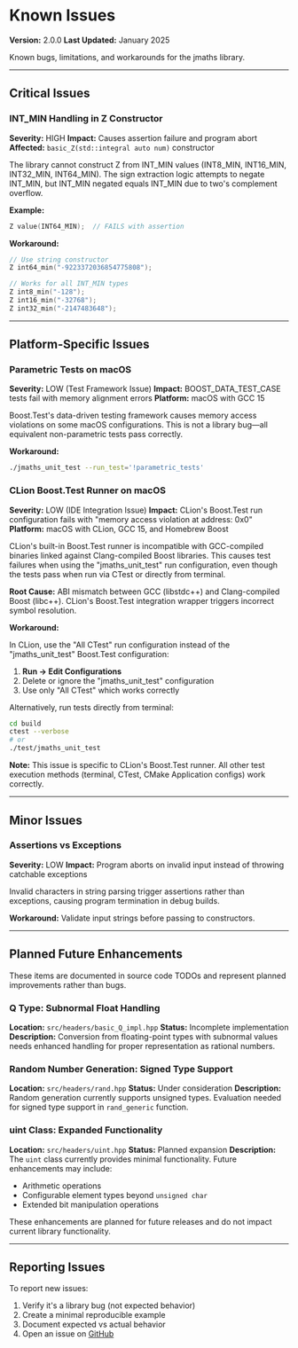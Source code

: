 # Known Issues

**Version:** 2.0.0
**Last Updated:** January 2025

Known bugs, limitations, and workarounds for the jmaths library.

---

## Critical Issues

### INT_MIN Handling in Z Constructor

**Severity:** HIGH
**Impact:** Causes assertion failure and program abort
**Affected:** `basic_Z(std::integral auto num)` constructor

The library cannot construct Z from INT_MIN values (INT8_MIN, INT16_MIN, INT32_MIN, INT64_MIN). The sign extraction logic attempts to negate INT_MIN, but INT_MIN negated equals INT_MIN due to two's complement overflow.

**Example:**

```cpp
Z value(INT64_MIN);  // FAILS with assertion
```

**Workaround:**

```cpp
// Use string constructor
Z int64_min("-9223372036854775808");

// Works for all INT_MIN types
Z int8_min("-128");
Z int16_min("-32768");
Z int32_min("-2147483648");
```

---

## Platform-Specific Issues

### Parametric Tests on macOS

**Severity:** LOW (Test Framework Issue)
**Impact:** BOOST_DATA_TEST_CASE tests fail with memory alignment errors
**Platform:** macOS with GCC 15

Boost.Test's data-driven testing framework causes memory access violations on some macOS configurations. This is not a library bug—all equivalent non-parametric tests pass correctly.

**Workaround:**

```bash
./jmaths_unit_test --run_test='!parametric_tests'
```

### CLion Boost.Test Runner on macOS

**Severity:** LOW (IDE Integration Issue)
**Impact:** CLion's Boost.Test run configuration fails with "memory access violation at address: 0x0"
**Platform:** macOS with CLion, GCC 15, and Homebrew Boost

CLion's built-in Boost.Test runner is incompatible with GCC-compiled binaries linked against Clang-compiled Boost libraries. This causes test failures when using the "jmaths_unit_test" run configuration, even though the tests pass when run via CTest or directly from terminal.

**Root Cause:** ABI mismatch between GCC (libstdc++) and Clang-compiled Boost (libc++). CLion's Boost.Test integration wrapper triggers incorrect symbol resolution.

**Workaround:**

In CLion, use the "All CTest" run configuration instead of the "jmaths_unit_test" Boost.Test configuration:

1. **Run → Edit Configurations**
2. Delete or ignore the "jmaths_unit_test" configuration
3. Use only "All CTest" which works correctly

Alternatively, run tests directly from terminal:
```bash
cd build
ctest --verbose
# or
./test/jmaths_unit_test
```

**Note:** This issue is specific to CLion's Boost.Test runner. All other test execution methods (terminal, CTest, CMake Application configs) work correctly.

---

## Minor Issues

### Assertions vs Exceptions

**Severity:** LOW
**Impact:** Program aborts on invalid input instead of throwing catchable exceptions

Invalid characters in string parsing trigger assertions rather than exceptions, causing program termination in debug builds.

**Workaround:** Validate input strings before passing to constructors.

---

## Planned Future Enhancements

These items are documented in source code TODOs and represent planned improvements rather than bugs.

### Q Type: Subnormal Float Handling

**Location:** `src/headers/basic_Q_impl.hpp`
**Status:** Incomplete implementation
**Description:** Conversion from floating-point types with subnormal values needs enhanced handling for proper representation as rational numbers.

### Random Number Generation: Signed Type Support

**Location:** `src/headers/rand.hpp`
**Status:** Under consideration
**Description:** Random generation currently supports unsigned types. Evaluation needed for signed type support in `rand_generic` function.

### uint Class: Expanded Functionality

**Location:** `src/headers/uint.hpp`
**Status:** Planned expansion
**Description:** The `uint` class currently provides minimal functionality. Future enhancements may include:
- Arithmetic operations
- Configurable element types beyond `unsigned char`
- Extended bit manipulation operations

These enhancements are planned for future releases and do not impact current library functionality.

---

## Reporting Issues

To report new issues:

1. Verify it's a library bug (not expected behavior)
2. Create a minimal reproducible example
3. Document expected vs actual behavior
4. Open an issue on [GitHub](https://github.com/joligej/jmaths/issues)
